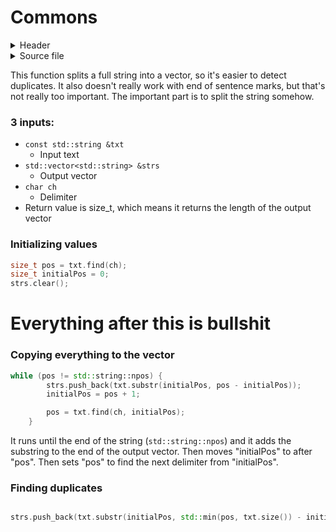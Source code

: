 # Commons

<details>
<summary style="cursor: pointer; user-select: none">Header</summary>

```c++
#include <vector>
#include <string>

#ifndef COMMONS_H
#define COMMONS_H


class Commons {
public:

    static size_t split(const std::string &txt, std::vector<std::string> &strs, char ch);
};

#endif //COMMONS_H
```

</details>

<details>
<summary style="user-select: none; cursor: pointer">Source file</summary>
```c++
#include "header/commons.h"

#include <string>
#include <vector>

size_t Commons::split(const std::string &txt, std::vector<std::string> &strs, char ch) {

    size_t pos = txt.find(ch);
    size_t initialPos = 0;
    strs.clear();

    while (pos != std::string::npos) {
        strs.push_back(txt.substr(initialPos, pos - initialPos));
        initialPos = pos + 1;

        pos = txt.find(ch, initialPos);
    }

    strs.push_back(txt.substr(initialPos, std::min(pos, txt.size()) - initialPos + 1));

    return strs.size();

}

```
</details>

## Split

<a name="split"></a>
<details>
<summary>Full source code</summary>

```c++
size_t Commons::split(const std::string &txt, std::vector<std::string> &strs, char ch) {

    size_t pos = txt.find(ch);
    size_t initialPos = 0;
    strs.clear();

    while (pos != std::string::npos) {
        strs.push_back(txt.substr(initialPos, pos - initialPos));
        initialPos = pos + 1;

        pos = txt.find(ch, initialPos);
    }

    strs.push_back(txt.substr(initialPos, std::min(pos, txt.size()) - initialPos + 1));

    return strs.size();

}
```

</details>

This function splits a full string into a vector, so it's easier to detect duplicates. It also doesn't really work with
end of sentence marks, but that's not really too important. The important part is to split the string somehow.

### 3 inputs:

- ```const std::string &txt```
    - Input text
- ```std::vector<std::string> &strs```
    - Output vector
- ```char ch```
    - Delimiter
- Return value is size_t, which means it returns the length of the output vector

### Initializing values

```c++
size_t pos = txt.find(ch);
size_t initialPos = 0;
strs.clear();
```

# Everything after this is bullshit

### Copying everything to the vector

```c++
while (pos != std::string::npos) {
        strs.push_back(txt.substr(initialPos, pos - initialPos));
        initialPos = pos + 1;

        pos = txt.find(ch, initialPos);
    }
```

It runs until the end of the string (```std::string::npos```) and it adds the substring to the end of the output vector.
Then moves "initialPos" to after "pos". Then sets "pos" to find the next delimiter from "initialPos".

### Finding duplicates

```c++

strs.push_back(txt.substr(initialPos, std::min(pos, txt.size()) - initialPos + 1));

```



